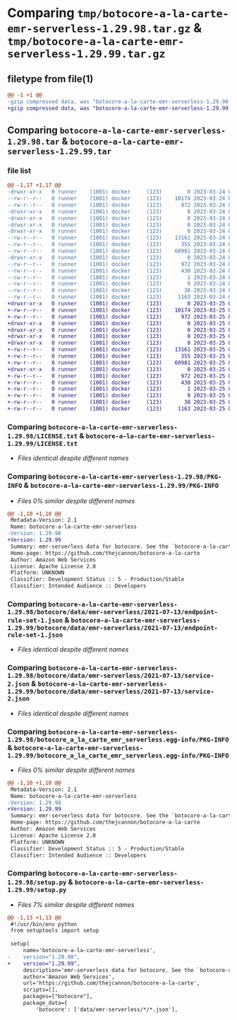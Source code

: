 # Comparing `tmp/botocore-a-la-carte-emr-serverless-1.29.98.tar.gz` & `tmp/botocore-a-la-carte-emr-serverless-1.29.99.tar.gz`

## filetype from file(1)

```diff
@@ -1 +1 @@
-gzip compressed data, was "botocore-a-la-carte-emr-serverless-1.29.98.tar", last modified: Fri Mar 24 01:24:21 2023, max compression
+gzip compressed data, was "botocore-a-la-carte-emr-serverless-1.29.99.tar", last modified: Sat Mar 25 01:22:43 2023, max compression
```

## Comparing `botocore-a-la-carte-emr-serverless-1.29.98.tar` & `botocore-a-la-carte-emr-serverless-1.29.99.tar`

### file list

```diff
@@ -1,17 +1,17 @@
-drwxr-xr-x   0 runner    (1001) docker     (123)        0 2023-03-24 01:24:21.549961 botocore-a-la-carte-emr-serverless-1.29.98/
--rw-r--r--   0 runner    (1001) docker     (123)    10174 2023-03-24 01:24:21.000000 botocore-a-la-carte-emr-serverless-1.29.98/LICENSE.txt
--rw-r--r--   0 runner    (1001) docker     (123)      972 2023-03-24 01:24:21.545961 botocore-a-la-carte-emr-serverless-1.29.98/PKG-INFO
-drwxr-xr-x   0 runner    (1001) docker     (123)        0 2023-03-24 01:24:21.545961 botocore-a-la-carte-emr-serverless-1.29.98/botocore/
-drwxr-xr-x   0 runner    (1001) docker     (123)        0 2023-03-24 01:24:21.545961 botocore-a-la-carte-emr-serverless-1.29.98/botocore/data/
-drwxr-xr-x   0 runner    (1001) docker     (123)        0 2023-03-24 01:24:21.545961 botocore-a-la-carte-emr-serverless-1.29.98/botocore/data/emr-serverless/
-drwxr-xr-x   0 runner    (1001) docker     (123)        0 2023-03-24 01:24:21.545961 botocore-a-la-carte-emr-serverless-1.29.98/botocore/data/emr-serverless/2021-07-13/
--rw-r--r--   0 runner    (1001) docker     (123)    13161 2023-03-24 01:23:57.000000 botocore-a-la-carte-emr-serverless-1.29.98/botocore/data/emr-serverless/2021-07-13/endpoint-rule-set-1.json
--rw-r--r--   0 runner    (1001) docker     (123)      355 2023-03-24 01:23:57.000000 botocore-a-la-carte-emr-serverless-1.29.98/botocore/data/emr-serverless/2021-07-13/paginators-1.json
--rw-r--r--   0 runner    (1001) docker     (123)    60981 2023-03-24 01:23:57.000000 botocore-a-la-carte-emr-serverless-1.29.98/botocore/data/emr-serverless/2021-07-13/service-2.json
-drwxr-xr-x   0 runner    (1001) docker     (123)        0 2023-03-24 01:24:21.545961 botocore-a-la-carte-emr-serverless-1.29.98/botocore_a_la_carte_emr_serverless.egg-info/
--rw-r--r--   0 runner    (1001) docker     (123)      972 2023-03-24 01:24:21.000000 botocore-a-la-carte-emr-serverless-1.29.98/botocore_a_la_carte_emr_serverless.egg-info/PKG-INFO
--rw-r--r--   0 runner    (1001) docker     (123)      430 2023-03-24 01:24:21.000000 botocore-a-la-carte-emr-serverless-1.29.98/botocore_a_la_carte_emr_serverless.egg-info/SOURCES.txt
--rw-r--r--   0 runner    (1001) docker     (123)        1 2023-03-24 01:24:21.000000 botocore-a-la-carte-emr-serverless-1.29.98/botocore_a_la_carte_emr_serverless.egg-info/dependency_links.txt
--rw-r--r--   0 runner    (1001) docker     (123)        9 2023-03-24 01:24:21.000000 botocore-a-la-carte-emr-serverless-1.29.98/botocore_a_la_carte_emr_serverless.egg-info/top_level.txt
--rw-r--r--   0 runner    (1001) docker     (123)       38 2023-03-24 01:24:21.549961 botocore-a-la-carte-emr-serverless-1.29.98/setup.cfg
--rw-r--r--   0 runner    (1001) docker     (123)     1163 2023-03-24 01:24:21.000000 botocore-a-la-carte-emr-serverless-1.29.98/setup.py
+drwxr-xr-x   0 runner    (1001) docker     (123)        0 2023-03-25 01:22:43.599631 botocore-a-la-carte-emr-serverless-1.29.99/
+-rw-r--r--   0 runner    (1001) docker     (123)    10174 2023-03-25 01:22:43.000000 botocore-a-la-carte-emr-serverless-1.29.99/LICENSE.txt
+-rw-r--r--   0 runner    (1001) docker     (123)      972 2023-03-25 01:22:43.599631 botocore-a-la-carte-emr-serverless-1.29.99/PKG-INFO
+drwxr-xr-x   0 runner    (1001) docker     (123)        0 2023-03-25 01:22:43.595631 botocore-a-la-carte-emr-serverless-1.29.99/botocore/
+drwxr-xr-x   0 runner    (1001) docker     (123)        0 2023-03-25 01:22:43.595631 botocore-a-la-carte-emr-serverless-1.29.99/botocore/data/
+drwxr-xr-x   0 runner    (1001) docker     (123)        0 2023-03-25 01:22:43.595631 botocore-a-la-carte-emr-serverless-1.29.99/botocore/data/emr-serverless/
+drwxr-xr-x   0 runner    (1001) docker     (123)        0 2023-03-25 01:22:43.595631 botocore-a-la-carte-emr-serverless-1.29.99/botocore/data/emr-serverless/2021-07-13/
+-rw-r--r--   0 runner    (1001) docker     (123)    13161 2023-03-25 01:22:12.000000 botocore-a-la-carte-emr-serverless-1.29.99/botocore/data/emr-serverless/2021-07-13/endpoint-rule-set-1.json
+-rw-r--r--   0 runner    (1001) docker     (123)      355 2023-03-25 01:22:12.000000 botocore-a-la-carte-emr-serverless-1.29.99/botocore/data/emr-serverless/2021-07-13/paginators-1.json
+-rw-r--r--   0 runner    (1001) docker     (123)    60981 2023-03-25 01:22:12.000000 botocore-a-la-carte-emr-serverless-1.29.99/botocore/data/emr-serverless/2021-07-13/service-2.json
+drwxr-xr-x   0 runner    (1001) docker     (123)        0 2023-03-25 01:22:43.599631 botocore-a-la-carte-emr-serverless-1.29.99/botocore_a_la_carte_emr_serverless.egg-info/
+-rw-r--r--   0 runner    (1001) docker     (123)      972 2023-03-25 01:22:43.000000 botocore-a-la-carte-emr-serverless-1.29.99/botocore_a_la_carte_emr_serverless.egg-info/PKG-INFO
+-rw-r--r--   0 runner    (1001) docker     (123)      430 2023-03-25 01:22:43.000000 botocore-a-la-carte-emr-serverless-1.29.99/botocore_a_la_carte_emr_serverless.egg-info/SOURCES.txt
+-rw-r--r--   0 runner    (1001) docker     (123)        1 2023-03-25 01:22:43.000000 botocore-a-la-carte-emr-serverless-1.29.99/botocore_a_la_carte_emr_serverless.egg-info/dependency_links.txt
+-rw-r--r--   0 runner    (1001) docker     (123)        9 2023-03-25 01:22:43.000000 botocore-a-la-carte-emr-serverless-1.29.99/botocore_a_la_carte_emr_serverless.egg-info/top_level.txt
+-rw-r--r--   0 runner    (1001) docker     (123)       38 2023-03-25 01:22:43.599631 botocore-a-la-carte-emr-serverless-1.29.99/setup.cfg
+-rw-r--r--   0 runner    (1001) docker     (123)     1163 2023-03-25 01:22:43.000000 botocore-a-la-carte-emr-serverless-1.29.99/setup.py
```

### Comparing `botocore-a-la-carte-emr-serverless-1.29.98/LICENSE.txt` & `botocore-a-la-carte-emr-serverless-1.29.99/LICENSE.txt`

 * *Files identical despite different names*

### Comparing `botocore-a-la-carte-emr-serverless-1.29.98/PKG-INFO` & `botocore-a-la-carte-emr-serverless-1.29.99/PKG-INFO`

 * *Files 0% similar despite different names*

```diff
@@ -1,10 +1,10 @@
 Metadata-Version: 2.1
 Name: botocore-a-la-carte-emr-serverless
-Version: 1.29.98
+Version: 1.29.99
 Summary: emr-serverless data for botocore. See the `botocore-a-la-carte` package for more info.
 Home-page: https://github.com/thejcannon/botocore-a-la-carte
 Author: Amazon Web Services
 License: Apache License 2.0
 Platform: UNKNOWN
 Classifier: Development Status :: 5 - Production/Stable
 Classifier: Intended Audience :: Developers
```

### Comparing `botocore-a-la-carte-emr-serverless-1.29.98/botocore/data/emr-serverless/2021-07-13/endpoint-rule-set-1.json` & `botocore-a-la-carte-emr-serverless-1.29.99/botocore/data/emr-serverless/2021-07-13/endpoint-rule-set-1.json`

 * *Files identical despite different names*

### Comparing `botocore-a-la-carte-emr-serverless-1.29.98/botocore/data/emr-serverless/2021-07-13/service-2.json` & `botocore-a-la-carte-emr-serverless-1.29.99/botocore/data/emr-serverless/2021-07-13/service-2.json`

 * *Files identical despite different names*

### Comparing `botocore-a-la-carte-emr-serverless-1.29.98/botocore_a_la_carte_emr_serverless.egg-info/PKG-INFO` & `botocore-a-la-carte-emr-serverless-1.29.99/botocore_a_la_carte_emr_serverless.egg-info/PKG-INFO`

 * *Files 0% similar despite different names*

```diff
@@ -1,10 +1,10 @@
 Metadata-Version: 2.1
 Name: botocore-a-la-carte-emr-serverless
-Version: 1.29.98
+Version: 1.29.99
 Summary: emr-serverless data for botocore. See the `botocore-a-la-carte` package for more info.
 Home-page: https://github.com/thejcannon/botocore-a-la-carte
 Author: Amazon Web Services
 License: Apache License 2.0
 Platform: UNKNOWN
 Classifier: Development Status :: 5 - Production/Stable
 Classifier: Intended Audience :: Developers
```

### Comparing `botocore-a-la-carte-emr-serverless-1.29.98/setup.py` & `botocore-a-la-carte-emr-serverless-1.29.99/setup.py`

 * *Files 7% similar despite different names*

```diff
@@ -1,13 +1,13 @@
 #!/usr/bin/env python
 from setuptools import setup
 
 setup(
     name='botocore-a-la-carte-emr-serverless',
-    version="1.29.98",
+    version="1.29.99",
     description='emr-serverless data for botocore. See the `botocore-a-la-carte` package for more info.',
     author='Amazon Web Services',
     url='https://github.com/thejcannon/botocore-a-la-carte',
     scripts=[],
     packages=["botocore"],
     package_data={
         'botocore': ['data/emr-serverless/*/*.json'],
```

